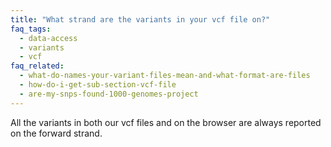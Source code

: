 ```yaml
---
title: "What strand are the variants in your vcf file on?"
faq_tags:
  - data-access
  - variants
  - vcf
faq_related:
  - what-do-names-your-variant-files-mean-and-what-format-are-files
  - how-do-i-get-sub-section-vcf-file
  - are-my-snps-found-1000-genomes-project
---
```

                    
All the variants in both our vcf files and on the browser are always reported on the forward strand.
